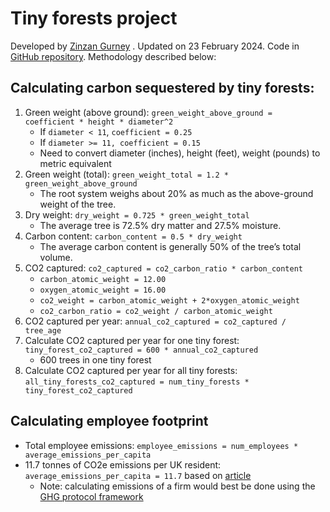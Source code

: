 # Tiny forests project

Developed by [Zinzan Gurney](mailto:z.gurney@reply.com) . Updated on 23 February 2024. Code in [GitHub repository](https://github.com/ZGurney/carbon-sequestration). Methodology described below:

## Calculating carbon sequestered by tiny forests:

1. Green weight (above ground): `green_weight_above_ground = coefficient * height * diameter^2`
	- If `diameter < 11`, `coefficient = 0.25`
	- If `diameter >= 11, coefficient = 0.15`
	- Need to convert diameter (inches), height (feet), weight (pounds) to metric equivalent
1. Green weight (total): `green_weight_total = 1.2 * green_weight_above_ground`
	- The root system weighs about 20% as much as the above-ground weight of the tree.
2. Dry weight: `dry_weight = 0.725 * green_weight_total`
	- The average tree is 72.5% dry matter and 27.5% moisture.
3. Carbon content: `carbon_content = 0.5 * dry_weight`
	- The average carbon content is generally 50% of the tree’s total volume.
4. CO2 captured: `co2_captured = co2_carbon_ratio * carbon_content`
	- `carbon_atomic_weight = 12.00`
	- `oxygen_atomic_weight = 16.00`
	- `co2_weight = carbon_atomic_weight + 2*oxygen_atomic_weight`
	- `co2_carbon_ratio = co2_weight / carbon_atomic_weight`
5. CO2 captured per year: `annual_co2_captured = co2_captured / tree_age`
6. Calculate CO2 captured per year for one tiny forest: `tiny_forest_co2_captured = 600 * annual_co2_captured`
	- 600 trees in one tiny forest
7. Calculate CO2 captured per year for all tiny forests:
`all_tiny_forests_co2_captured = num_tiny_forests * tiny_forest_co2_captured`

## Calculating employee footprint
- Total employee emissions: `employee_emissions = num_employees * average_emissions_per_capita`
- 11.7 tonnes of CO2e emissions per UK resident: `average_emissions_per_capita = 11.7` based on  [article](https://www.openaccessgovernment.org/the-average-british-carbon-footprint-is-five-times-over-paris-agreement-recommendations/152669/#:~:text=Recent%20research%20finds%20that%20an,equivalent%20(tCO2e)%20per%20year.)
	- Note: calculating emissions of a firm would best be done using the [GHG protocol framework](https://ghgprotocol.org)